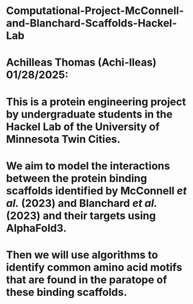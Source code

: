 # Computational-Project-McConnell-and-Blanchard-Scaffolds-Hackel-Lab

# Achilleas Thomas (Achi-lleas) 01/28/2025:
# This is a protein engineering project by undergraduate students in the Hackel Lab of the University of Minnesota Twin Cities.
# We aim to model the interactions between the protein binding scaffolds identified by McConnell _et al._ (2023) and Blanchard _et al._ (2023) and their targets using AlphaFold3.
# Then we will use algorithms to identify common amino acid motifs that are found in the paratope of these binding scaffolds.
